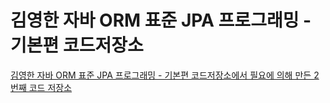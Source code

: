 # 김영한 자바 ORM 표준 JPA 프로그래밍 - 기본편 코드저장소

[김영한 자바 ORM 표준 JPA 프로그래밍 - 기본편 코드저장소에서 필요에 의해 만든 2번째 코드 저장소](https://github.com/qoxogus/SpringBoot-JPA-Basic-EX)